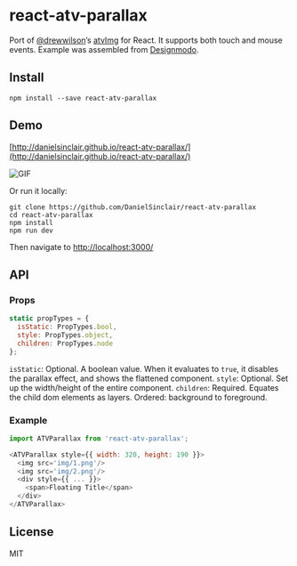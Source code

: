 # react-atv-parallax
Port of [@drewwilson](https://github.com/drewwilson)’s [atvImg](https://github.com/drewwilson/atvImg) for React. It supports both touch and mouse events. Example was assembled from [Designmodo](https://designmodo.com/apple-tv-effect/).

## Install
`npm install --save react-atv-parallax`

## Demo
[http://danielsinclair.github.io/react-atv-parallax/](http://danielsinclair.github.io/react-atv-parallax/)

![GIF](doc/parallax-demo.gif)

Or run it locally:

```
git clone https://github.com/DanielSinclair/react-atv-parallax
cd react-atv-parallax
npm install
npm run dev
```

Then navigate to [http://localhost:3000/](http://localhost:3000/)

## API
### Props

``` javascript
static propTypes = {
  isStatic: PropTypes.bool,
  style: PropTypes.object,
  children: PropTypes.node
};
```

`isStatic`: Optional. A boolean value. When it evaluates to `true`, it disables the parallax effect, and shows the flattened component.
`style`: Optional. Set up the width/height of the entire component.
`children`: Required. Equates the child dom elements as layers. Ordered: background to foreground.


### Example

``` javascript
import ATVParallax from 'react-atv-parallax';

<ATVParallax style={{ width: 320, height: 190 }}>
  <img src='img/1.png'/>
  <img src='img/2.png'/>
  <div style={{ ... }}>
    <span>Floating Title</span>
  </div>
</ATVParallax>
```

## License
MIT
